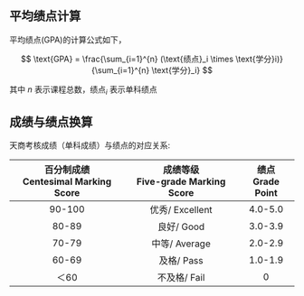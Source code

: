 ## 平均绩点计算
平均绩点(GPA)的计算公式如下，


$$
\text{GPA} = \frac{\sum_{i=1}^{n} (\text{绩点}_i \times \text{学分}i)}{\sum_{i=1}^{n} \text{学分}_i}
$$

其中 $n$ 表示课程总数，$\text{绩点}_i$ 表示单科绩点

## 成绩与绩点换算

天商考核成绩（单科成绩）与绩点的对应关系:

| 百分制成绩<br>Centesimal Marking Score | 成绩等级<br>Five-grade Marking Score | 绩点<br>Grade Point |
| :------------------------------------: | :----------------------------------: | :-----------------: |
|                 90-100                 |           优秀/ Excellent            |       4.0-5.0       |
|                 80-89                  |              良好/ Good              |       3.0-3.9       |
|                 70-79                  |            中等/ Average             |       2.0-2.9       |
|                 60-69                  |              及格/ Pass              |       1.0-1.9       |
|                  ＜60                  |             不及格/ Fail             |          0          |
